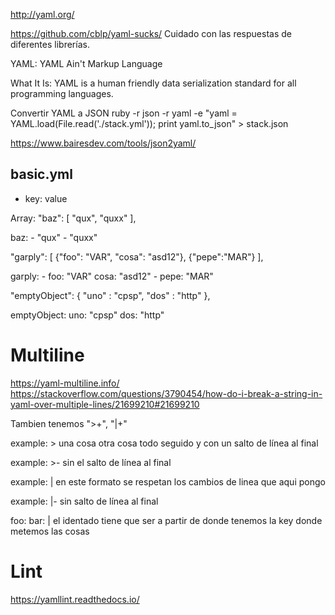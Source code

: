 <http://yaml.org/>

<https://github.com/cblp/yaml-sucks/>
Cuidado con las respuestas de diferentes librerías.

YAML: YAML Ain't Markup Language

What It Is: YAML is a human friendly data serialization
  standard for all programming languages.

Convertir YAML a JSON
ruby -r json -r yaml -e "yaml = YAML.load(File.read('./stack.yml')); print yaml.to_json" > stack.json

<https://www.bairesdev.com/tools/json2yaml/>

basic.yml
--

- key: value

Array:
  "baz": [
    "qux",
    "quxx"
  ],

  baz:
    - "qux"
    - "quxx"

  "garply": [
    {"foo": "VAR", "cosa": "asd12"},
    {"pepe":"MAR"}
  ],

  garply:
    - foo: "VAR"
      cosa: "asd12"
    - pepe: "MAR"

  "emptyObject": {
      "uno" : "cpsp",
      "dos" : "http"
  },

  emptyObject:
    uno: "cpsp"
    dos: "http"

# Multiline
<https://yaml-multiline.info/>
<https://stackoverflow.com/questions/3790454/how-do-i-break-a-string-in-yaml-over-multiple-lines/21699210#21699210>

Tambien tenemos ">+", "|+"

example: >
  una cosa
  otra cosa
  todo seguido
  y con un salto de línea al final

example: >-
  sin el salto de línea al final

example: |
  en este formato
  se respetan los cambios
  de linea que aqui pongo

example: |-
  sin salto de línea al final

foo:
  bar: |
    el identado tiene que
      ser a partir
    de donde tenemos la
    key donde metemos
        las cosas

# Lint
<https://yamllint.readthedocs.io/>
